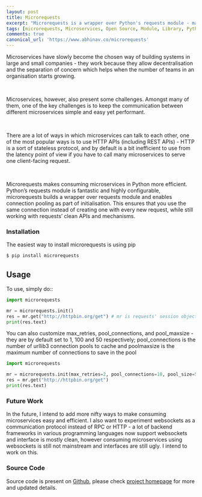 ```yaml
---
layout: post
title: Microrequests
excerpt: "Microrequests is a wrapper over Python's requests module - makes it more efficient to consume microservices in Python"
tags: [microrequests, Microservices, Open Source, Module, Library, Python, pip]
comments: true
canonical_url: 'https://www.abhinav.co/microrequests'
---
```

Microservices have slowly become the chosen way of building systems in large and small companies - they work because they allow decentralisation and the separation of concern which helps when the number of teams in an organisation starts growing.

<br />

Microservices, however, also present some challenges. Amongst many of them, one of the key challenges is to keep the communication between different microservices simple and easy yet performant. 

<br />

There are a lot of ways in which microservices can talk to each other, one of the most popular ways is to use HTTP APIs (including REST APIs) - HTTP is a sort of stateless protocol, and by default is a bit inefficient to use from the latency point of view if you have to call many microservices to serve one client-facing request. 

<br />

Microrequests makes consuming microservices in Python more efficient. Python’s requests module is fantastic and highly configurable, microrequests builds a wrapper over requests module and enables connection pooling as part of initialisation. This ensures that you use the same connection instead of creating one with every new request, while still working with requests’ clean APIs and mechanisms.

### Installation
The easiest way to install microrequests is using pip
```sh
$ pip install microrequests
```

## Usage
To use, simply do::
```python
import microrequests

mr = microrequests.init()
res = mr.get("http://httpbin.org/get") # mr is requests' session object and you can use it in similar manner
print(res.text) 
```

You can also customize max_retries, pool_connections, and pool_maxsize - they are by default set to 1, 100 and 50 respectively; pool_connections is the number of urllib3 connection pools to cache and poolmaxsize is the maximum number of connections to save in the pool

```python
import microrequests

mr = microrequests.init(max_retries=2, pool_connections=10, pool_size=5)
res = mr.get("http://httpbin.org/get")
print(res.text)
```

### Future Work
In the future, I intend to add more nifty ways to make consuming microservices easy and efficient. I also want to experiment websockets as a communication protocol instead of RPC or HTTP - a lot of backend frameworks in various programming languages now support websockets and interface is mostly clean, however consuming microservices using websockets is still not mainstream and interfaces are still ugly. I intend to work on this.

### Source Code
Source code is present on [Github](https://github.com/abhinavs/microrequests), please check [project homepage](http://www.abhinav.co/microrequests.html) for more and updated details. 


